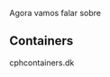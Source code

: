 <!-- .slide: data-background="img/containers.jpg" -->

Agora vamos falar sobre

## Containers

cphcontainers.dk <!-- .element: class="credits" -->
